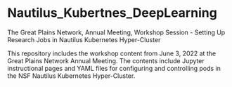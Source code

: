 # Nautilus_Kubertnes_DeepLearning
The Great Plains Network, Annual Meeting, Workshop Session - Setting Up Research Jobs in Nautilus Kubernetes Hyper-Cluster

This repository includes the workshop content from June 3, 2022 at the Great Plains Network Annual Meeting.
The contents include Jupyter instructional pages and YAML files for configuring and controlling pods in the NSF Nautilus Kubernetes Hyper-Cluster.
